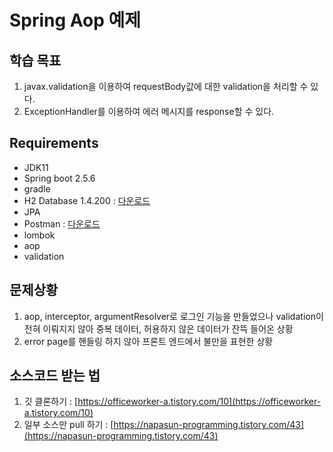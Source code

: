 # Spring Aop 예제
## 학습 목표
1. javax.validation을 이용하여 requestBody값에 대한 validation을 처리할 수 있다.
2. ExceptionHandler를 이용하여 에러 메시지를 response할 수 있다.

## Requirements
* JDK11
* Spring boot 2.5.6
* gradle
* H2 Database 1.4.200 : [다운로드](https://www.h2database.com/html/main.html)
* JPA
* Postman : [다운로드](https://www.postman.com/downloads/)
* lombok
* aop
* validation

## 문제상황
1. aop, interceptor, argumentResolver로 로그인 기능을 만들었으나 validation이 전혀 이뤄지지 않아 중복 데이터, 허용하지 않은 데이터가 잔뜩 들어온 상황
2. error page를 핸들링 하지 않아 프론트 엔드에서 불만을 표현한 상황

## 소스코드 받는 법
1. 깃 클론하기 : [https://officeworker-a.tistory.com/10](https://officeworker-a.tistory.com/10)
2. 일부 소스만 pull 하기 : [https://napasun-programming.tistory.com/43](https://napasun-programming.tistory.com/43)
